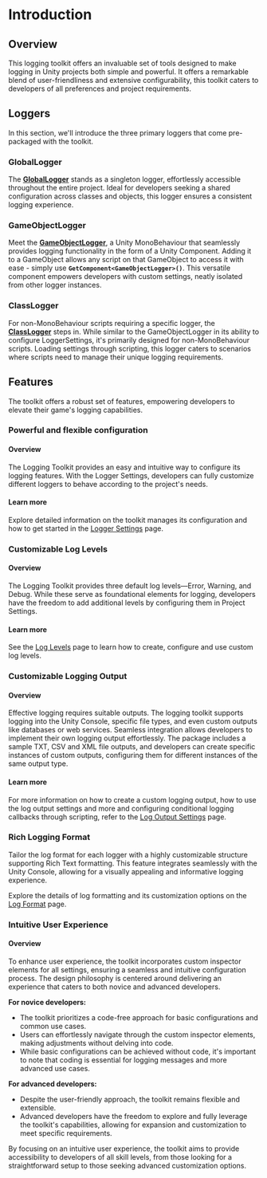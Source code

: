 # Introduction

## Overview

This logging toolkit offers an invaluable set of tools designed to make logging in Unity projects both simple and powerful. It offers a remarkable blend of user-friendliness and extensive configurability, this toolkit caters to developers of all preferences and project requirements.

## Loggers

In this section, we'll introduce the three primary loggers that come pre-packaged with the toolkit.

### GlobalLogger

The [**GlobalLogger**](Loggers/global-logger.md) stands as a singleton logger, effortlessly accessible throughout the entire project. Ideal for developers seeking a shared configuration across classes and objects, this logger ensures a consistent logging experience.

### GameObjectLogger

Meet the [**GameObjectLogger**](Loggers/game-object-logger.md), a Unity MonoBehaviour that seamlessly provides logging functionality in the form of a Unity Component. Adding it to a GameObject allows any script on that GameObject to access it with ease - simply use **`GetComponent<GameObjectLogger>()`**. This versatile component empowers developers with custom settings, neatly isolated from other logger instances.

### ClassLogger

For non-MonoBehaviour scripts requiring a specific logger, the [**ClassLogger**](Loggers/class-logger.md) steps in. While similar to the GameObjectLogger in its ability to configure LoggerSettings, it's primarily designed for non-MonoBehaviour scripts. Loading settings through scripting, this logger caters to scenarios where scripts need to manage their unique logging requirements.

## Features

The toolkit offers a robust set of features, empowering developers to elevate their game's logging capabilities.

### Powerful and flexible configuration

#### Overview

The Logging Toolkit provides an easy and intuitive way to configure its logging features. With the Logger Settings, developers can fully customize different loggers to behave according to the project's needs.

#### Learn more

Explore detailed information on the toolkit manages its configuration and how to get started in the [Logger Settings](Settings/logger-settings.md) page.

### Customizable Log Levels

#### Overview

The Logging Toolkit provides three default log levels—Error, Warning, and Debug. While these serve as foundational elements for logging, developers have the freedom to add additional levels by configuring them in Project Settings.

#### Learn more

See the [Log Levels](Settings/log-level-settings.md) page to learn how to create, configure and use custom log levels.

### Customizable Logging Output

#### Overview

Effective logging requires suitable outputs. The logging toolkit supports logging into the Unity Console, specific file types, and even custom outputs like databases or web services. Seamless integration allows developers to implement their own logging output effortlessly. The package includes a sample TXT, CSV and XML file outputs, and developers can create specific instances of custom outputs, configuring them for different instances of the same output type.

#### Learn more

For more information on how to create a custom logging output, how to use the log output settings and more and configuring conditional logging callbacks through scripting, refer to the [Log Output Settings](Settings/log-output-settings.md) page.

### Rich Logging Format

Tailor the log format for each logger with a highly customizable structure supporting Rich Text formatting. This feature integrates seamlessly with the Unity Console, allowing for a visually appealing and informative logging experience.

Explore the details of log formatting and its customization options on the [Log Format](Models/log-format.md) page.

### Intuitive User Experience

#### Overview

To enhance user experience, the toolkit incorporates custom inspector elements for all settings, ensuring a seamless and intuitive configuration process. The design philosophy is centered around delivering an experience that caters to both novice and advanced developers.

**For novice developers:**

* The toolkit prioritizes a code-free approach for basic configurations and common use cases.
* Users can effortlessly navigate through the custom inspector elements, making adjustments without delving into code.
* While basic configurations can be achieved without code, it's important to note that coding is essential for logging messages and more advanced use cases.

**For advanced developers:**

* Despite the user-friendly approach, the toolkit remains flexible and extensible.
* Advanced developers have the freedom to explore and fully leverage the toolkit's capabilities, allowing for expansion and customization to meet specific requirements.

By focusing on an intuitive user experience, the toolkit aims to provide accessibility to developers of all skill levels, from those looking for a straightforward setup to those seeking advanced customization options.
